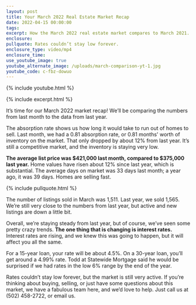 ```yaml
---
layout: post
title: Your March 2022 Real Estate Market Recap
date: 2022-04-15 00:00:00
tags:
excerpt: How the March 2022 real estate market compares to March 2021.
enclosure:
pullquote: Rates couldn’t stay low forever.
enclosure_type: video/mp4
enclosure_time:
use_youtube_image: true
youtube_alternate_image: /uploads/march-comparison-yt-1.jpg
youtube_code: c-fbz-dowuo
---
```

{% include youtube.html %}

{% include excerpt.html %}

It’s time for our March 2022 market recap\! We’ll be comparing the numbers from last month to the data from last year.

The absorption rate shows us how long it would take to run out of homes to sell. Last month, we had a 0.81 absorption rate, or 0.81 months' worth of inventory on the market. That only dropped by about 12% from last year. It’s still a competitive market, and the inventory is staying very low.

**The average list price was $421,000 last month, compared to $375,000 last year.** Home values have risen about 12% since last year, which is substantial. The average days on market was 33 days last month; a year ago, it was 39 days. Homes are selling fast.

{% include pullquote.html %}

The number of listings sold in March was 1,511. Last year, we sold 1,565. We’re still very close to the numbers from last year, but active and new listings are down a little bit.

Overall, we’re staying steady from last year, but of course, we’ve seen some pretty crazy trends. **The one thing that is changing is interest rates.** Interest rates are rising, and we knew this was going to happen, but it will affect you all the same.&nbsp;

For a 15-year loan, your rate will be about 4.5%. On a 30-year loan, you’ll get around a 4.99% rate. Todd at Statewide Mortgage said he would be surprised if we had rates in the low 6% range by the end of the year.

Rates couldn’t stay low forever, but the market is still very active. If you’re thinking about buying, selling, or just have some questions about this market, we have a fabulous team here, and we’d love to help. Just call us at (502) 458-2722, or email us.
